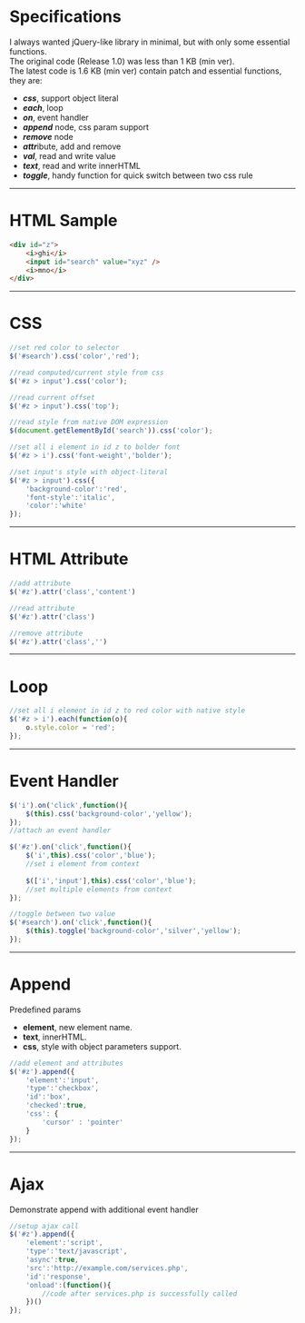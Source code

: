 # Specifications

I always wanted jQuery-like library in minimal, but with only some essential functions.<br />
The original code (Release 1.0) was less than 1 KB (min ver).<br />
The latest code is 1.6 KB (min ver) contain patch and essential functions, they are:
- ***css***, support object literal
- ***each***, loop
- ***on***, event handler
- ***append*** node, css param support
- ***remove*** node
- ***attr***ibute, add and remove
- ***val***, read and write value
- ***text***, read and write innerHTML
- ***toggle***, handy function for quick switch between two css rule

---
# HTML Sample
```html
<div id="z">
	<i>ghi</i>
	<input id="search" value="xyz" />
	<i>mno</i>
</div>
```
---

# CSS
```javascript
//set red color to selector
$('#search').css('color','red');

//read computed/current style from css
$('#z > input').css('color');

//read current offset
$('#z > input').css('top');

//read style from native DOM expression
$(document.getElementById('search')).css('color');

//set all i element in id z to bolder font
$('#z > i').css('font-weight','bolder');

//set input's style with object-literal
$('#z > input').css({
	'background-color':'red',
	'font-style':'italic',
	'color':'white'
});
```
---
# HTML Attribute
```javascript
//add attribute
$('#z').attr('class','content')

//read attribute
$('#z').attr('class')

//remove attribute
$('#z').attr('class','')
```
---

# Loop
```javascript
//set all i element in id z to red color with native style
$('#z > i').each(function(o){
	o.style.color = 'red';
});
```
---

# Event Handler
```javascript
$('i').on('click',function(){
    $(this).css('background-color','yellow');
});
//attach an event handler

$('#z').on('click',function(){
	$('i',this).css('color','blue');
	//set i element from context
	
	$(['i','input'],this).css('color','blue');
	//set multiple elements from context
});

//toggle between two value
$('#search').on('click',function(){
    $(this).toggle('background-color','silver','yellow');
});
```
---

# Append
Predefined params
- **element**, new element name.
- **text**, innerHTML.
- **css**, style with object parameters support.

```javascript
//add element and attributes
$('#z').append({
	'element':'input',
	'type':'checkbox',
	'id':'box',
	'checked':true,
	'css': {
		'cursor' : 'pointer'
	}
});
```
---

# Ajax
Demonstrate append with additional event handler
```javascript
//setup ajax call
$('#z').append({
	'element':'script',
	'type':'text/javascript',
	'async':true,
	'src':'http://example.com/services.php',
	'id':'response',
	'onload':(function(){
		//code after services.php is successfully called
	})()
});
```
